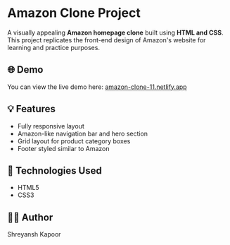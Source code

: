 # Amazon Clone Project

A visually appealing **Amazon homepage clone** built using **HTML and CSS**. This project replicates the front-end design of Amazon's website for learning and practice purposes.

## 🌐 Demo

You can view the live demo here: [amazon-clone-11.netlify.app](https://amazon-clone-11.netlify.app/)

## 💡 Features

- Fully responsive layout
- Amazon-like navigation bar and hero section
- Grid layout for product category boxes
- Footer styled similar to Amazon

## 🚀 Technologies Used

- HTML5
- CSS3

## 🧑‍💻 Author

Shreyansh Kapoor
